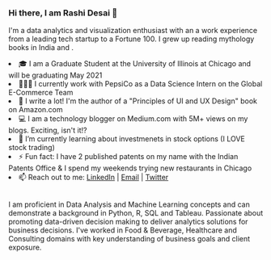### Hi there, I am Rashi Desai 👋

I'm a data analytics and visualization enthusiast with an a work experience from a leading tech startup to a Fortune 100. I grew up reading mythology books in India and .

<li> 🎓 I am a Graduate Student at the University of Illinois at Chicago and will be graduating May 2021</li>
<li> 👩🏻‍💻 I currently work with PepsiCo as a Data Science Intern on the Global E-Commerce Team </li>
<li> 📝 I write a lot! I'm the author of a "Principles of UI and UX Design" book on Amazon.com </li>
<li> 💻 I am a technology blogger on Medium.com with 5M+ views on my blogs. Exciting, isn't it!? </li>
<li> 🌱 I’m currently learning about investmenets in stock options (I LOVE stock trading) </li>
<li> ⚡ Fun fact: I have 2 published patents on my name with the Indian Patents Office & I spend my weekends trying new restaurants in Chicago </li>
<li> 📫 Reach out to me: <a href="https://www.linkedin.com/in/rashidesai2/">LinkedIn</a> | <a href="rashidesai2424@gmail.com/">Email</a> | <a href="https://twitter.com/rpdesai24">Twitter</a> </li> <br>

I am proficient in Data Analysis and Machine Learning concepts and can demonstrate a background in Python, R, SQL and Tableau. Passionate about promoting data-driven decision making to deliver analytics solutions for business decisions. I've worked in Food & Beverage, Healthcare and Consulting domains with key understanding of business goals and client exposure.
<!--
**rashidesai24/rashidesai24** is a ✨ _special_ ✨ repository because its `README.md` (this file) appears on your GitHub profile.

